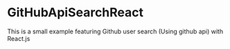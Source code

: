 # GitHubApiSearchReact
This is a small example featuring Github user search (Using github api) with React.js

